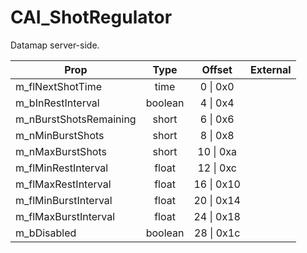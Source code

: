 # CAI_ShotRegulator

Datamap server-side.

|Prop|Type|Offset|External|
|---|:-:|:-:|--:|
|m_flNextShotTime|time|0 \| 0x0||
|m_bInRestInterval|boolean|4 \| 0x4||
|m_nBurstShotsRemaining|short|6 \| 0x6||
|m_nMinBurstShots|short|8 \| 0x8||
|m_nMaxBurstShots|short|10 \| 0xa||
|m_flMinRestInterval|float|12 \| 0xc||
|m_flMaxRestInterval|float|16 \| 0x10||
|m_flMinBurstInterval|float|20 \| 0x14||
|m_flMaxBurstInterval|float|24 \| 0x18||
|m_bDisabled|boolean|28 \| 0x1c||
